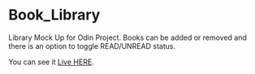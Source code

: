 # Book_Library
 Library Mock Up for Odin Project.
 Books can be added or removed and there is an option to toggle READ/UNREAD status.

 You can see it <a href="https://theothermk.github.io/Book_Library/" target="_blank">Live HERE</a>.
